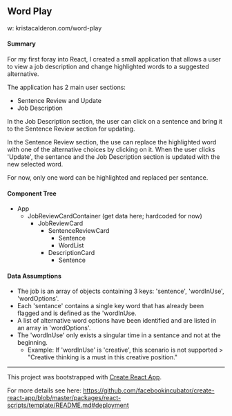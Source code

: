 ## Word Play
w: kristacalderon.com/word-play

#### Summary
For my first foray into React, I created a small application that allows a user to view a job description and change highlighted words to a suggested alternative. 

   The application has 2 main user sections:  
* Sentence Review and Update
* Job Description

In the Job Description section, the user can click on a sentence and bring it to the Sentence Review section for updating. 

In the Sentence Review section, the use can replace the highlighted word with one of the alternative choices by clicking on it. When the user clicks 'Update', the sentance and the Job Description section is updated with the new selected word.

For now, only one word can be highlighted and replaced per sentance.

#### Component Tree
* App
  * JobReviewCardContainer (get data here; hardcoded for now)
    * JobReviewCard
      * SentenceReviewCard
        * Sentence
        * WordList
      * DescriptionCard
        * Sentence 

#### Data Assumptions
 - The job is an array of objects containing 3 keys: 'sentence', 'wordInUse', 'wordOptions'.
 - Each 'sentance' contains a single key word that has already been flagged and is defined as the 'wordInUse. 
 - A list of alternative word options have been identified and are listed in an array in 'wordOptions'. 
 - The 'wordInUse' only exists a singular time in a sentance and not at the beginning. 
   - Example: If 'wordInUse' is 'creative', this scenario is not supported > "Creative thinking is a must in this creative position."

---------------------------------------

This project was bootstrapped with [Create React App](https://github.com/facebookincubator/create-react-app).

For more details see here: https://github.com/facebookincubator/create-react-app/blob/master/packages/react-scripts/template/README.md#deployment

